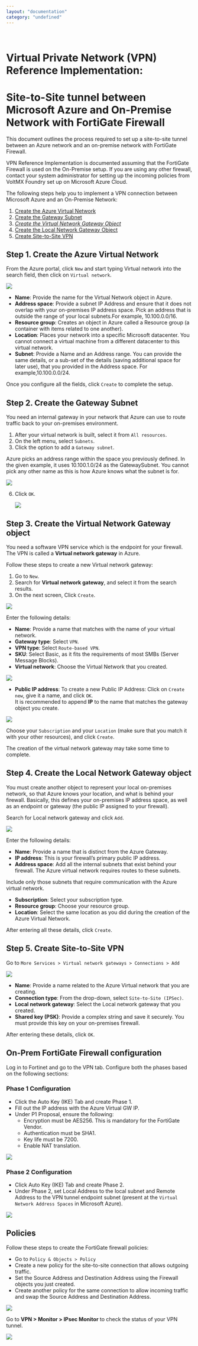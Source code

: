 ```yaml
---
layout: "documentation"
category: "undefined"
---
```

﻿

Virtual Private Network (VPN) Reference Implementation:
=======================================================

Site-to-Site tunnel between Microsoft Azure and On-Premise Network with FortiGate Firewall
==========================================================================================

This document outlines the process required to set up a site-to-site tunnel between an Azure network and an on-premise network with FortiGate Firewall.

VPN Reference Implementation is documented assuming that the FortiGate Firewall is used on the On-Premise setup. If you are using any other firewall, contact your system administrator for setting up the incoming policies from VoltMX Foundry set up on Microsoft Azure Cloud.

The following steps help you to implement a VPN connection between Microsoft Azure and an On-Premise Network:

1.  [Create the Azure Virtual Network](#step-1-create-the-azure-virtual-network)
2.  [Create the Gateway Subnet](#step-2-create-the-gateway-subnet)
3.  _[Create the Virtual Network Gateway Object](#step-3-create-the-virtual-network-gateway-object)_
4.  [Create the Local Network Gateway Object](#step-4-create-the-local-network-gateway-object)
5.  [Create Site-to-Site VPN](#step-5-create-site-to-site-vpn)

Step 1. Create the Azure Virtual Network
----------------------------------------

From the Azure portal, click `New` and start typing Virtual network into the search field, then click on `Virtual network`.

![](Resources/Images/Create_Azure_N-w.png)

*   **Name**: Provide the name for the Virtual Network object in Azure.
*   **Address space**: Provide a subnet IP Address and ensure that it does not overlap with your on-premises IP address space. Pick an address that is outside the range of your local subnets.For example, 10.100.0.0/16.
*   **Resource group**: Creates an object in Azure called a Resource group (a container with items related to one another).
*   **Location**: Places your network into a specific Microsoft datacenter. You cannot connect a virtual machine from a different datacenter to this virtual network.
*   **Subnet**: Provide a Name and an Address range. You can provide the same details, or a sub-set of the details (saving additional space for later use), that you provided in the Address space. For example,10.100.0.0/24.

Once you configure all the fields, click `Create` to complete the setup.

Step 2. Create the Gateway Subnet
---------------------------------

You need an internal gateway in your network that Azure can use to route traffic back to your on-premises environment.

1.  After your virtual network is built, select it from `All resources`.
2.  On the left menu, select `Subnets`.
3.  Click the option to add a `Gateway subnet`.

Azure picks an address range within the space you previously defined. In the given example, it uses 10.100.1.0/24 as the GatewaySubnet. You cannot pick any other name as this is how Azure knows what the subnet is for.

![](Resources/Images/Create_Gateway_Subnet_1.png)

6.  Click `OK`.
    
    ![](Resources/Images/Create_Gateway_Subnet_2.png)
    

Step 3. Create the Virtual Network Gateway object
-------------------------------------------------

You need a software VPN service which is the endpoint for your firewall. The VPN is called a **Virtual network gateway** in Azure.

Follow these steps to create a new Virtual network gateway:

1.  Go to `New`.
2.  Search for **Virtual network gateway**, and select it from the search results.
3.  On the next screen, Click `Create`.

![](Resources/Images/Create_VN_Gateway_Object_1.png)

Enter the following details:

*   **Name**: Provide a name that matches with the name of your virtual network.
*   **Gateway type**: Select `VPN`.
*   **VPN type**: Select `Route-based VPN`.
*   **SKU**: Select Basic, as it fits the requirements of most SMBs (Server Message Blocks).
*   **Virtual network**: Choose the Virtual Network that you created.

![](Resources/Images/Create_VN_Gateway_Object_2.png)

*   **Public IP address**: To create a new Public IP Address: Click on `Create new`, give it a name, and click `OK`.  
    It is recommended to append **IP** to the name that matches the gateway object you create.

![](Resources/Images/Create_VN_Gateway_Object_3.png)

Choose your `Subscription` and your `Location` (make sure that you match it with your other resources), and click `Create`.

The creation of the virtual network gateway may take some time to complete.

Step 4. Create the Local Network Gateway object
-----------------------------------------------

You must create another object to represent your local on-premises network, so that Azure knows your location, and what is behind your firewall. Basically, this defines your on-premises IP address space, as well as an endpoint or gateway (the public IP assigned to your firewall).

Search for Local network gateway and click `Add`.

![](Resources/Images/Create_LN_Gateway_Object.png)

Enter the following details:

*   **Name**: Provide a name that is distinct from the Azure Gateway.
*   **IP address**: This is your firewall’s primary public IP address.
*   **Address space**: Add all the internal subnets that exist behind your firewall. The Azure virtual network requires routes to these subnets.

Include only those subnets that require communication with the Azure virtual network.  

*   **Subscription**: Select your subscription type.
*   **Resource group**: Choose your resource group.
*   **Location**: Select the same location as you did during the creation of the Azure Virtual Network.

After entering all these details, click `Create`.

Step 5. Create Site-to-Site VPN
-------------------------------

Go to `More Services > Virtual network gateways > Connections > Add`

![](Resources/Images/Create_Site-Site_VPN.png)

*   **Name**: Provide a name related to the Azure Virtual network that you are creating.
*   **Connection type**: From the drop-down, select `Site-to-Site (IPSec)`.
*   **Local network gateway**: Select the Local network gateway that you created.
*   **Shared key (PSK)**: Provide a complex string and save it securely. You must provide this key on your on-premises firewall.

After entering these details, click `OK`.

On-Prem FortiGate Firewall configuration
----------------------------------------

Log in to Fortinet and go to the VPN tab. Configure both the phases based on the following sections:

### Phase 1 Configuration

*   Click the Auto Key (IKE) Tab and create Phase 1.
*   Fill out the IP address with the Azure Virtual GW IP.
*   Under P1 Proposal, ensure the following:
    *   Encryption must be AES256. This is mandatory for the FortiGate Vendor.
    *   Authentication must be SHA1.
    *   Key life must be 7200.
    *   Enable NAT translation.

![](Resources/Images/Phase_1.png)

### Phase 2 Configuration

*   Click Auto Key (IKE) Tab and create Phase 2.
*   Under Phase 2, set Local Address to the local subnet and Remote Address to the VPN tunnel endpoint subnet (present at the `Virtual Network Address Spaces` in Microsoft Azure).

![](Resources/Images/Phase_2.png)

Policies
--------

Follow these steps to create the FortiGate firewall policies:

*   Go to `Policy & Objects > Policy`
*   Create a new policy for the site-to-site connection that allows outgoing traffic.
*   Set the Source Address and Destination Address using the Firewall objects you just created.
*   Create another policy for the same connection to allow incoming traffic and swap the Source Address and Destination Address.

![](Resources/Images/Policy_1.png)

Go to **VPN > Monitor > IPsec Monitor** to check the status of your VPN tunnel.

![](Resources/Images/Policy_2.png)
